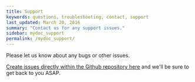 ```yaml
---
title: Support
keywords: questions, troubleshooting, contact, support
last_updated: March 20, 2016
summary: "Contact us for any support issues."
sidebar: mydoc_support
permalink: /mydoc_support/
---
```


Please let us know about any bugs or other issues. 

[Create issues directly within the Github repository here](https://github.com/wix/petri/issues) and we'll be sure to get back to you ASAP. 